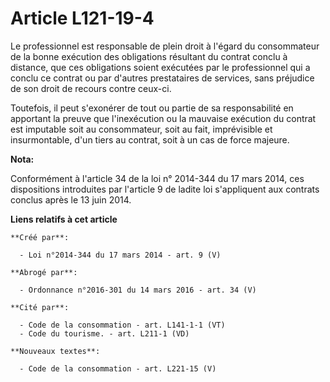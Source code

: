 # Article L121-19-4

Le professionnel est responsable de plein droit à l'égard du consommateur de la bonne exécution des obligations résultant du
contrat conclu à distance, que ces obligations soient exécutées par le professionnel qui a conclu ce contrat ou par d'autres
prestataires de services, sans préjudice de son droit de recours contre ceux-ci. 

Toutefois, il peut s'exonérer de tout ou partie de sa responsabilité en apportant la preuve que l'inexécution ou la mauvaise
exécution du contrat est imputable soit au consommateur, soit au fait, imprévisible et insurmontable, d'un tiers au contrat,
soit à un cas de force majeure.

**Nota:**

Conformément à l'article 34 de la loi n° 2014-344 du 17 mars 2014, ces dispositions introduites par l'article 9 de ladite loi
s'appliquent aux contrats conclus après le 13 juin 2014.

**Liens relatifs à cet article**

	**Créé par**:

	  - Loi n°2014-344 du 17 mars 2014 - art. 9 (V)

	**Abrogé par**:

	  - Ordonnance n°2016-301 du 14 mars 2016 - art. 34 (V)

	**Cité par**:

	  - Code de la consommation - art. L141-1-1 (VT)
	  - Code du tourisme. - art. L211-1 (VD)

	**Nouveaux textes**:

	  - Code de la consommation - art. L221-15 (V)
